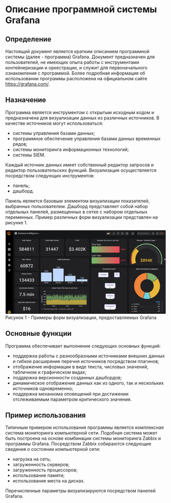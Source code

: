 # Описание программной системы Grafana

## Определение
Настоящий документ является кратким описанием программной системы (далее - программа) Grafana.
Документ предназначен для пользователей, не имеющих опыта работы с инструментами контейнеризации и оркестрации, и служит для первоначального ознакомления с программой.
Более подробная информация об использовании программы расположена на официальном сайте <https://grafana.com/>. 

## Назначение
Программа является инструментом с открытым исходным кодом и предназначена для визуализации данных из различных источников.
В качестве источников могут использоваться:
- системы управления базами данных;
- программное обеспечение управления базами данных временных рядов;
- системы мониторинга информационных технологий;
- системы SIEM.

Каждый источник данных имеет собственный редактор запросов и редактор пользовательских функций.
Визуализация осуществляется посредством следующих инструментов:
- панель;
- дашборд.

Панель является базовым элементом визуализации показателей, выбранных пользователем.
Дашборд представляет собой набор отдельных панелей, размещенных в сетке с набором отдельных переменных.
Пример различных форм визуализации представлен на рисунке 1.
  
![Рисунок 1 -  Примеры форм визуализации, предоставляемых Grafana](/images_Grafana/img_graphics.png)
Рисунок 1 -  Примеры форм визуализации, предоставляемых Grafana

## Основные функции
Программа обеспечивает выполнение следующих основных функций:
- поддержка работы с разнообразными источниками внешних данных и гибкое расширение перечня источников посредством плагинов;
- отображение информации в виде текста, числовых значений, табличном и графическом видах;
- поддержка версионности созданных дашбордов;
- динамическое отображение данных как из одного, так и нескольких источников одновременно;
- поддержка механизма оповещений при достижении отслеживаемым параметром критического значения.

## Пример использования
Типичным примером использования программы является комплексная система мониторинга компьютерной сети.
Подобная система может быть построена на основе комбинации системы мониторинга Zabbix и программы Grafana.
Посредством Zabbix собираются следующие сведения о состоянии компьютерной сети:
- нагрузка на сеть;
- загруженность серверов;
- загруженность процессоров;
- использование памяти;
- использование места на дисках.

Перечисленные параметры визуализируются посредством панелей Grafana.



